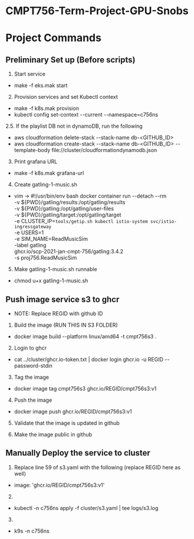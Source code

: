 # CMPT756-Term-Project-GPU-Snobs

# Project Commands

## Preliminary Set up (Before scripts)
1. Start service
  - make -f eks.mak start

2. Provision services and set Kubectl context
  - make -f k8s.mak provision
  - kubectl config set-context --current --namespace=c756ns

2.5. If the playlist DB not in dynamoDB, run the following
  - aws cloudformation delete-stack --stack-name db-<GITHUB_ID>
  - aws cloudformation create-stack --stack-name db-<GITHUB_ID> --template-body file://cluster/cloudformationdynamodb.json

3. Print grafana URL
  - make -f k8s.mak grafana-url

4. Create gatling-1-music.sh
  - vim -> 
    #!/usr/bin/env bash
    docker container run --detach --rm \
      -v ${PWD}/gatling/results:/opt/gatling/results \
      -v ${PWD}/gatling:/opt/gatling/user-files \
      -v ${PWD}/gatling/target:/opt/gatling/target \
      -e CLUSTER_IP=`tools/getip.sh kubectl istio-system svc/istio-ingressgateway` \
      -e USERS=1 \
      -e SIM_NAME=ReadMusicSim \
      -label gatling \
      ghcr.io/scp-2021-jan-cmpt-756/gatling:3.4.2 \
      -s proj756.ReadMusicSim

5. Make gatling-1-music.sh runnable
  - chmod u+x gatling-1-music.sh


## Push image service s3 to ghcr

- NOTE: Replace REGID with github ID

1. Build the image (RUN THIS IN S3 FOLDER)
  - docker image build --platform linux/amd64 -t cmpt756s3 .

2. Login to ghcr
  - cat ../cluster/ghcr.io-token.txt | docker login ghcr.io -u REGID --password-stdin

3. Tag the image
  - docker image tag cmpt756s3 ghcr.io/REGID/cmpt756s3:v1

4. Push the image
  - docker image push ghcr.io/REGID/cmpt756s3:v1

5. Validate that the image is updated in github

6. Make the image public in github

## Manually Deploy the service to cluster

1. Replace line 59 of s3.yaml with the following (replace REGID here as well)

  - image: 'ghcr.io/REGID/cmpt756s3:v1'

2. 
  - kubectl -n c756ns apply -f cluster/s3.yaml | tee logs/s3.log

3.
  - k9s -n c756ns
